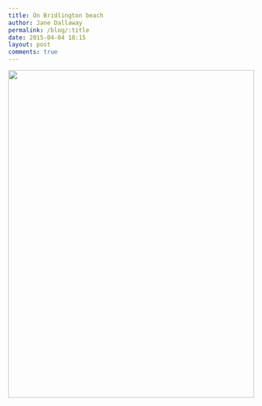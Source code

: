 ```yaml
---
title: On Bridlington beach
author: Jane Dallaway
permalink: /blog/:title
date: 2015-04-04 18:15
layout: post
comments: true
---
```


<div><a href="http://static.skitters.dallaway.com/Ttp_FullSizeRender.jpg"><img src="http://static.skitters.dallaway.com/Ttp_thumb_FullSizeRender.jpg" width="500" height="666"/></a></div>



  




      
